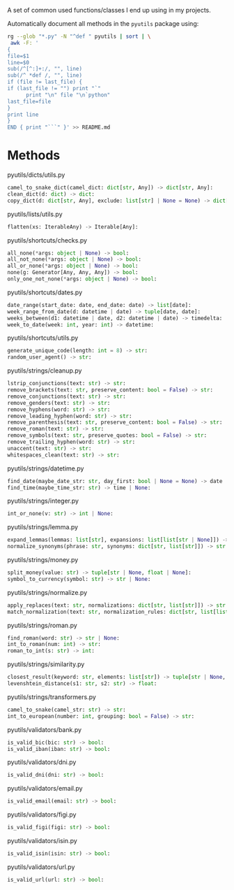 A set of common used functions/classes I end up using in my projects.

Automatically document all methods in the `pyutils` package using:

````bash
rg --glob "*.py" -N "^def " pyutils | sort | \
 awk -F: '
{
file=$1
line=$0
sub(/^[^:]+:/, "", line)
sub(/^ *def /, "", line)
if (file != last_file) {
if (last_file != "") print "`"
      print "\n" file "\n`python"
last_file=file
}
print line
}
END { print "```" }' >> README.md
````

# Methods

pyutils/dicts/utils.py

```python
camel_to_snake_dict(camel_dict: dict[str, Any]) -> dict[str, Any]:
clean_dict(d: dict) -> dict:
copy_dict(d: dict[str, Any], exclude: list[str] | None = None) -> dict[str, Any]:
```

pyutils/lists/utils.py

```python
flatten(xs: IterableAny) -> Iterable[Any]:
```

pyutils/shortcuts/checks.py

```python
all_none(*args: object | None) -> bool:
all_not_none(*args: object | None) -> bool:
all_or_none(*args: object | None) -> bool:
none(g: Generator[Any, Any, Any]) -> bool:
only_one_not_none(*args: object | None) -> bool:
```

pyutils/shortcuts/dates.py

```python
date_range(start_date: date, end_date: date) -> list[date]:
week_range_from_date(d: datetime | date) -> tuple[date, date]:
weeks_between(d1: datetime | date, d2: datetime | date) -> timedelta:
week_to_date(week: int, year: int) -> datetime:
```

pyutils/shortcuts/utils.py

```python
generate_unique_code(length: int = 8) -> str:
random_user_agent() -> str:
```

pyutils/strings/cleanup.py

```python
lstrip_conjunctions(text: str) -> str:
remove_brackets(text: str, preserve_content: bool = False) -> str:
remove_conjunctions(text: str) -> str:
remove_genders(text: str) -> str:
remove_hyphens(word: str) -> str:
remove_leading_hyphen(word: str) -> str:
remove_parenthesis(text: str, preserve_content: bool = False) -> str:
remove_roman(text: str) -> str:
remove_symbols(text: str, preserve_quotes: bool = False) -> str:
remove_trailing_hyphen(word: str) -> str:
unaccent(text: str) -> str:
whitespaces_clean(text: str) -> str:
```

pyutils/strings/datetime.py

```python
find_date(maybe_date_str: str, day_first: bool | None = None) -> date | None:
find_time(maybe_time_str: str) -> time | None:
```

pyutils/strings/integer.py

```python
int_or_none(v: str) -> int | None:
```

pyutils/strings/lemma.py

```python
expand_lemmas(lemmas: list[str], expansions: list[list[str | None]]) -> list[list[str]]:
normalize_synonyms(phrase: str, synonyms: dict[str, list[str]]) -> str:
```

pyutils/strings/money.py

```python
split_money(value: str) -> tuple[str | None, float | None]:
symbol_to_currency(symbol: str) -> str | None:
```

pyutils/strings/normalize.py

```python
apply_replaces(text: str, normalizations: dict[str, list[str]]) -> str:
match_normalization(text: str, normalization_rules: dict[str, list[list[str]]]) -> str:
```

pyutils/strings/roman.py

```python
find_roman(word: str) -> str | None:
int_to_roman(num: int) -> str:
roman_to_int(s: str) -> int:
```

pyutils/strings/similarity.py

```python
closest_result(keyword: str, elements: list[str]) -> tuple[str | None, float]:
levenshtein_distance(s1: str, s2: str) -> float:
```

pyutils/strings/transformers.py

```python
camel_to_snake(camel_str: str) -> str:
int_to_european(number: int, grouping: bool = False) -> str:
```

pyutils/validators/bank.py

```python
is_valid_bic(bic: str) -> bool:
is_valid_iban(iban: str) -> bool:
```

pyutils/validators/dni.py

```python
is_valid_dni(dni: str) -> bool:
```

pyutils/validators/email.py

```python
is_valid_email(email: str) -> bool:
```

pyutils/validators/figi.py

```python
is_valid_figi(figi: str) -> bool:
```

pyutils/validators/isin.py

```python
is_valid_isin(isin: str) -> bool:
```

pyutils/validators/url.py

```python
is_valid_url(url: str) -> bool:
```

```

```

```

```
